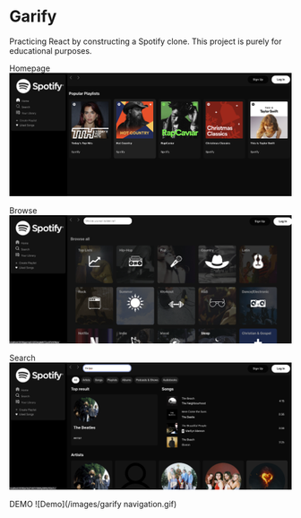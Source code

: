 # Garify

Practicing React by constructing a Spotify clone. This project is purely for educational purposes.

Homepage
![Homepage](/images/Garify_Homepage.png)

Browse
![Browse](/images/Garify_Browse.png)

Search
![Search](/images/Garify_Search.png)

DEMO
![Demo](/images/garify navigation.gif)
